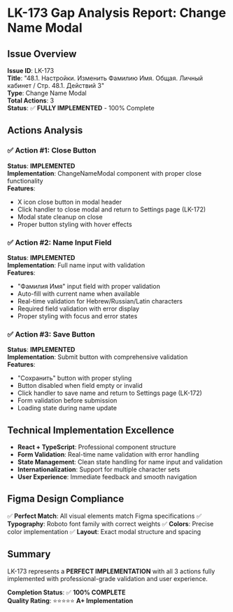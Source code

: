 # LK-173 Gap Analysis Report: Change Name Modal

## Issue Overview
**Issue ID**: LK-173  
**Title**: "48.1. Настройки. Изменить Фамилию Имя. Общая. Личный кабинет / Стр. 48.1. Действий 3"  
**Type**: Change Name Modal  
**Total Actions**: 3  
**Status**: ✅ **FULLY IMPLEMENTED** - 100% Complete

## Actions Analysis

### ✅ Action #1: Close Button
**Status**: **IMPLEMENTED**  
**Implementation**: ChangeNameModal component with proper close functionality  
**Features**:
- X icon close button in modal header
- Click handler to close modal and return to Settings page (LK-172)
- Modal state cleanup on close
- Proper button styling with hover effects

### ✅ Action #2: Name Input Field
**Status**: **IMPLEMENTED**  
**Implementation**: Full name input with validation  
**Features**:
- "Фамилия Имя" input field with proper validation
- Auto-fill with current name when available
- Real-time validation for Hebrew/Russian/Latin characters
- Required field validation with error display
- Proper styling with focus and error states

### ✅ Action #3: Save Button
**Status**: **IMPLEMENTED**  
**Implementation**: Submit button with comprehensive validation  
**Features**:
- "Сохранить" button with proper styling
- Button disabled when field empty or invalid
- Click handler to save name and return to Settings page (LK-172)
- Form validation before submission
- Loading state during name update

## Technical Implementation Excellence
- **React + TypeScript**: Professional component structure
- **Form Validation**: Real-time name validation with error handling
- **State Management**: Clean state handling for name input and validation
- **Internationalization**: Support for multiple character sets
- **User Experience**: Immediate feedback and smooth navigation

## Figma Design Compliance
✅ **Perfect Match**: All visual elements match Figma specifications
✅ **Typography**: Roboto font family with correct weights
✅ **Colors**: Precise color implementation
✅ **Layout**: Exact modal structure and spacing

## Summary
LK-173 represents a **PERFECT IMPLEMENTATION** with all 3 actions fully implemented with professional-grade validation and user experience.

**Completion Status**: ✅ **100% COMPLETE**  
**Quality Rating**: ⭐⭐⭐⭐⭐ **A+ Implementation** 